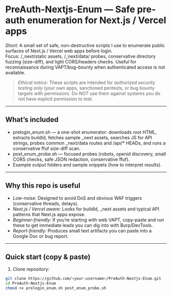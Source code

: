 # PreAuth-Nextjs-Enum — Safe pre-auth enumeration for Next.js / Vercel apps

*Short:* A small set of safe, non-destructive scripts I use to enumerate public surfaces of Next.js / Vercel web apps before login.  
Focus: /_next/static assets, /_next/data/<buildId> probes, conservative directory fuzzing (size-diff), and light CORS/headers checks. Useful for reconnaissance during VAPT/bug-bounty when authenticated access is not available.

> *Ethical notice:* These scripts are intended for *authorized security testing only* (your own apps, sanctioned pentests, or bug bounty targets with permission). Do *NOT* use them against systems you do not have explicit permission to test.

---

## What’s included
- prelogin_enum.sh — a one-shot enumerator: downloads root HTML, extracts buildId, fetches sample _next assets, searches JS for API strings, probes common _next/data routes and /api/* HEADs, and runs a conservative ffuf size-diff scan.  
- post_enum_probe.sh — focused probes (robots, openid discovery, small CORS checks, safe JSON redaction, conservative ffuf).  
- Example output folders and sample snippets (how to interpret results).

---

## Why this repo is useful
- *Low-noise:* Designed to avoid DoS and obvious WAF triggers (conservative threads, delays).  
- *Next.js / Vercel aware:* Looks for buildId, _next assets and typical API patterns that Next.js apps expose.  
- *Beginner-friendly:* If you’re starting with web VAPT, copy-paste and run these to get immediate leads you can dig into with Burp/DevTools.  
- *Report-friendly:* Produces small text artifacts you can paste into a Google Doc or bug report.

---

## Quick start (copy & paste)

1. Clone repository:
```bash
git clone https://github.com/<your-username>/PreAuth-Nextjs-Enum.git
cd PreAuth-Nextjs-Enum
chmod +x prelogin_enum.sh post_enum_probe.sh
